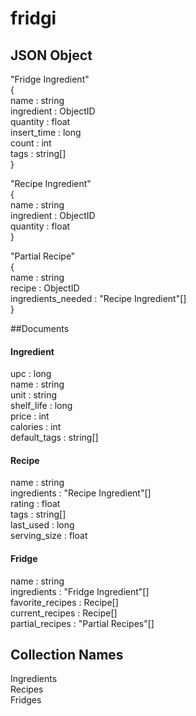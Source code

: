fridgi
======

JSON Object
-----------
"Fridge Ingredient"  
{  
  name : string  
  ingredient : ObjectID  
  quantity : float  
  insert\_time : long  
  count : int  
  tags : string[]  
}  

"Recipe Ingredient"  
{  
  name : string  
  ingredient : ObjectID    
  quantity : float  
}  

"Partial Recipe"  
{  
  name : string  
  recipe : ObjectID  
  ingredients\_needed : "Recipe Ingredient"[]  
} 

##Documents

#### Ingredient
upc : long  
name : string  
unit : string  
shelf\_life : long  
price : int  
calories : int  
default_tags : string[]  

#### Recipe
name : string  
ingredients : "Recipe Ingredient"[]  
rating : float  
tags : string[]  
last\_used : long  
serving\_size : float  

#### Fridge
name : string  
ingredients : "Fridge Ingredient"[]  
favorite\_recipes : Recipe[]  
current\_recipes : Recipe[]  
partial\_recipes : "Partial Recipes"[]  

Collection Names
----------------
Ingredients  
Recipes  
Fridges  






